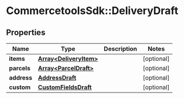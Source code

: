 # CommercetoolsSdk::DeliveryDraft

## Properties
Name | Type | Description | Notes
------------ | ------------- | ------------- | -------------
**items** | [**Array&lt;DeliveryItem&gt;**](DeliveryItem.md) |  | [optional] 
**parcels** | [**Array&lt;ParcelDraft&gt;**](ParcelDraft.md) |  | [optional] 
**address** | [**AddressDraft**](AddressDraft.md) |  | [optional] 
**custom** | [**CustomFieldsDraft**](CustomFieldsDraft.md) |  | [optional] 

